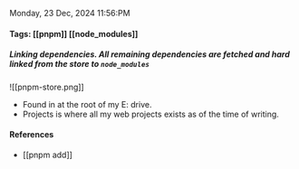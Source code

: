 Monday, 23 Dec, 2024 11:56:PM

#### Tags: [[pnpm]] [[node_modules]]

##### *Linking dependencies. All remaining dependencies are fetched and hard linked from the store to `node_modules`*

![[pnpm-store.png]]

- Found in at the root of my E: drive.
- Projects is where all my web projects exists as of the time of writing.
#### References
- [[pnpm add]]

